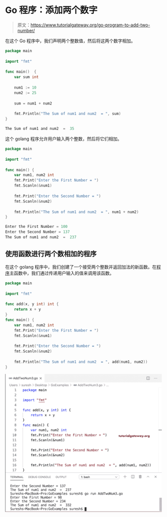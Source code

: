 # Go 程序：添加两个数字

> 原文：<https://www.tutorialgateway.org/go-program-to-add-two-number/>

在这个 Go 程序中，我们声明两个整数值，然后将这两个数字相加。

```go
package main

import "fmt"

func main()  {
    var sum int

    num1 := 10
    num2 := 25

    sum = num1 + num2

    fmt.Println("The Sum of num1 and num2  = ", sum)
}
```

```go
The Sum of num1 and num2  =  35
```

这个 golang 程序允许用户输入两个整数，然后将它们相加。

```go
package main

import "fmt"

func main() {
    var num1, num2 int
    fmt.Print("Enter the First Number = ")
    fmt.Scanln(&num1)

    fmt.Print("Enter the Second Number = ")
    fmt.Scanln(&num2)

    fmt.Println("The Sum of num1 and num2  = ", num1 + num2)
}
```

```go
Enter the First Number = 100
Enter the Second Number = 137
The Sum of num1 and num2  =  237
```

## 使用函数进行两个数相加的程序

在这个 golang 程序中，我们创建了一个接受两个整数并返回加法的新函数。在[程序](https://www.tutorialgateway.org/go-programs/)主函数中，我们通过传递用户输入的值来调用该函数。

```go
package main

import "fmt"

func add(x, y int) int {
    return x + y
}
func main() {
    var num1, num2 int
    fmt.Print("Enter the First Number = ")
    fmt.Scanln(&num1)

    fmt.Print("Enter the Second Number = ")
    fmt.Scanln(&num2)

    fmt.Println("The Sum of num1 and num2  = ", add(num1, num2))
}
```

![Golang Program to Add Two Numbers 3](img/cc548261827340cb3927daa385e9ea9e.png)